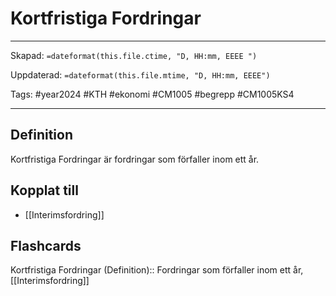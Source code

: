 # Kortfristiga Fordringar

---

Skapad: `=dateformat(this.file.ctime, "D, HH:mm, EEEE ")`

Uppdaterad: `=dateformat(this.file.mtime, "D, HH:mm, EEEE")`

Tags: #year2024 #KTH #ekonomi #CM1005 #begrepp #CM1005KS4

---

## Definition

Kortfristiga Fordringar är fordringar som förfaller inom ett år.

## Kopplat till

- [[Interimsfordring]]

## Flashcards

Kortfristiga Fordringar (Definition):: Fordringar som förfaller inom ett år, [[Interimsfordring]]
